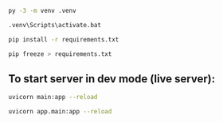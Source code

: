 
 ````bash
 py -3 -m venv .venv
 ````

 ````bash
.venv\Scripts\activate.bat 
 ````

 ````bash
pip install -r requirements.txt
 ````

 ````bash
pip freeze > requirements.txt
 ````

## To start server in dev mode (live server):
 ````bash
uvicorn main:app --reload
 ````

 ````bash
uvicorn app.main:app --reload
 ````

